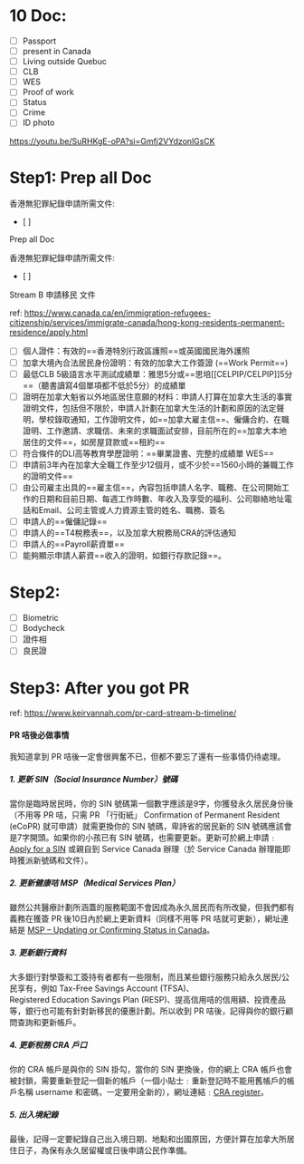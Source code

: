 # 10 Doc:
- [ ] Passport
- [ ] present in Canada
- [ ] Living outside Quebuc
- [ ] CLB
- [ ] WES
- [ ] Proof of work
- [ ] Status
- [ ] Crime 
- [ ] ID photo

https://youtu.be/SuRHKgE-oPA?si=Gmfj2VYdzonlGsCK
# Step1: Prep all Doc

香港無犯罪紀錄申請所需文件:
- [ ] 

Prep all Doc

香港無犯罪紀錄申請所需文件:
- [ ] 

Stream B 申請移民 文件

ref: https://www.canada.ca/en/immigration-refugees-citizenship/services/immigrate-canada/hong-kong-residents-permanent-residence/apply.html


- [ ] 個人證件：有效的==香港特別行政區護照==或英國國民海外護照
- [ ] 加拿大境內合法居民身份證明：有效的加拿大工作簽證 (==Work Permit==)
- [ ] 最低CLB 5級語言水平測試成績單：雅思5分或==思培[[CELPIP/CELPIP]]5分==（聽書讀寫4個單項都不低於5分）的成績單
- [ ] 證明在加拿大魁省以外地區居住意願的材料：申請人打算在加拿大生活的事實證明文件，包括但不限於，申請人計劃在加拿大生活的計劃和原因的法定聲明，學校錄取通知，工作證明文件，如==加拿大雇主信==、僱傭合約、在職證明、工作邀請、求職信、未來的求職面試安排，目前所在的==加拿大本地居住的文件==，如房屋貸款或==租約==
- [ ] 符合條件的DLI高等教育學歷證明：==畢業證書、完整的成績單 WES== 
- [ ] 申請前3年內在加拿大全職工作至少12個月，或不少於==1560小時的兼職工作的證明文件==
- [ ] 由公司雇主出具的==雇主信==，內容包括申請人名字、職務、在公司開始工作的日期和目前日期、每週工作時數、年收入及享受的福利、公司聯絡地址電話和Email、公司主管或人力資源主管的姓名、職務、簽名
- [ ] 申請人的==僱傭記錄==
- [ ] 申請人的==T4稅務表==，以及加拿大稅務局CRA的評估通知
- [ ] 申請人的==Payroll薪資單==
- [ ] 能夠顯示申請人薪資==收入的證明，如銀行存款記錄==。

# Step2: 
- [ ] Biometric
- [ ] Bodycheck
- [ ] 證件相
- [ ] 良民證

# Step3: After you got PR
ref: https://www.keirvannah.com/pr-card-stream-b-timeline/
#### PR 咭後必做事情

我知道拿到 PR 咭後一定會很興奮不已，但都不要忘了還有一些事情仍待處理。

##### 1. 更新 SIN（Social Insurance Number）號碼

當你是臨時居民時，你的 SIN 號碼第一個數字應該是9字，你獲發永久居民身份後（不用等 PR 咭，只需 PR 「行街紙」 Confirmation of Permanent Resident (eCoPR) 就可申請）就需更換你的 SIN 號碼，卑詩省的居民新的 SIN 號碼應該會是7字開頭。如果你的小孩已有 SIN 號碼，也需要更新。更新可於網上申請﹕[Apply for a SIN](https://www.canada.ca/en/employment-social-development/services/sin/apply.html) 或親自到 Service Canada 辦理（於 Service Canada 辦理能即時獲派新號碼和文件）。

##### 2. 更新健康咭 MSP（Medical Services Plan）

雖然公共醫療計劃所涵蓋的服務範圍不會因成為永久居民而有所改變，但我們都有義務在獲簽 PR 後10日內於網上更新資料（同樣不用等 PR 咭就可更新），網址連結是 [MSP – Updating or Confirming Status in Canada](https://www2.gov.bc.ca/gov/content/health/health-drug-coverage/msp/bc-residents/managing-your-msp-account/renewing-your-work-permit)。

##### 3. 更新銀行資料

大多銀行對學簽和工簽持有者都有一些限制，而且某些銀行服務只給永久居民/公民享有，例如 Tax-Free Savings Account (TFSA)、Registered Education Savings Plan (RESP)、提高信用咭的信用額、投資產品等，銀行也可能有針對新移民的優惠計劃。所以收到 PR 咭後，記得與你的銀行顧問查詢和更新帳戶。

##### 4. 更新稅務 CRA 戶口

你的 CRA 帳戶是與你的 SIN 掛勾，當你的 SIN 更換後，你的網上 CRA 帳戶也會被封鎖，需要重新登記一個新的帳戶（一個小貼士﹕重新登記時不能用舊帳戶的帳戶名稱 username 和密碼，一定要用全新的），網址連結﹕[CRA register](https://www.canada.ca/en/revenue-agency/services/e-services/e-services-individuals/account-individuals.html)。

##### 5. 出入境紀錄

最後，記得一定要紀錄自己出入境日期、地點和出國原因，方便計算在加拿大所居住日子，為保有永久居留權或日後申請公民作準備。